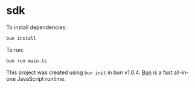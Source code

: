 # sdk

To install dependencies:

```bash
bun install
```

To run:

```bash
bun run main.ts
```

This project was created using `bun init` in bun v1.0.4. [Bun](https://bun.sh) is a fast all-in-one JavaScript runtime.
